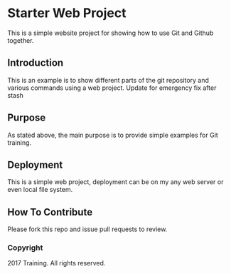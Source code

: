 # Starter Web Project

This is a simple website project for showing how to use Git and Github together.

## Introduction

This is an example is to show different parts of the git repository and various commands using a web project. Update for emergency fix after stash

## Purpose

As stated above, the main purpose is to provide simple examples for Git training.

## Deployment

This is a simple web project, deployment can be on my any web server or even local file system.

## How To Contribute

Please fork this repo and issue pull requests to review.

### Copyright

2017 Training. All rights reserved.
